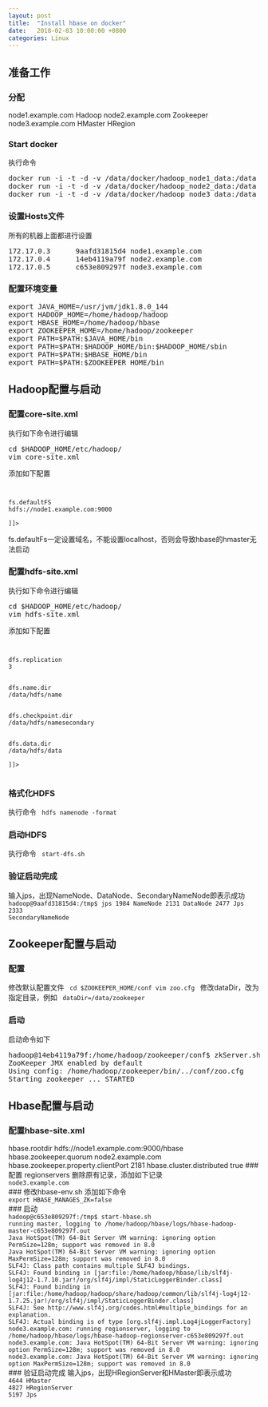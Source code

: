 ```yaml
---
layout: post
title:  "Install hbase on docker"
date:   2018-02-03 10:00:00 +0800
categories: Linux
---
```


## 准备工作
### 分配
node1.example.com Hadoop
node2.example.com Zookeeper
node3.example.com HMaster HRegion

### Start docker 
执行命令
<pre>
docker run -i -t -d -v /data/docker/hadoop_node1_data:/data sunjie310110/hadoop
docker run -i -t -d -v /data/docker/hadoop_node2_data:/data sunjie310110/hadoop
docker run -i -t -d -v /data/docker/hadoop_node3_data:/data sunjie310110/hadoop
</pre>

### 设置Hosts文件
所有的机器上面都进行设置
<pre>
172.17.0.3      9aafd31815d4 node1.example.com
172.17.0.4      14eb4119a79f node2.example.com
172.17.0.5      c653e809297f node3.example.com
</pre>

### 配置环境变量
<pre>
export JAVA_HOME=/usr/jvm/jdk1.8.0_144
export HADOOP_HOME=/home/hadoop/hadoop
export HBASE_HOME=/home/hadoop/hbase
export ZOOKEEPER_HOME=/home/hadoop/zookeeper
export PATH=$PATH:$JAVA_HOME/bin
export PATH=$PATH:$HADOOP_HOME/bin:$HADOOP_HOME/sbin
export PATH=$PATH:$HBASE_HOME/bin
export PATH=$PATH:$ZOOKEEPER_HOME/bin
</pre>

## Hadoop配置与启动
### 配置core-site.xml
执行如下命令进行编辑
<pre>
cd $HADOOP_HOME/etc/hadoop/
vim core-site.xml
</pre>
添加如下配置
<code>
<![CDATA[
<property>
<name>fs.defaultFS</name>
<value>hdfs://node1.example.com:9000</value>
</property>
]]>
</code>
fs.defaultFs一定设置域名，不能设置localhost，否则会导致hbase的hmaster无法启动

### 配置hdfs-site.xml
执行如下命令进行编辑
<pre>
cd $HADOOP_HOME/etc/hadoop/
vim hdfs-site.xml
</pre>
添加如下配置
<code>
<![CDATA[
<property>
<name>dfs.replication</name>
<value>3</value>
</property>
<property>
<name>dfs.name.dir</name>
<value>/data/hdfs/name</value>
</property>
<property>
<name>dfs.checkpoint.dir</name>
<value>/data/hdfs/namesecondary</value>
</property>
<property>
<name>dfs.data.dir</name>
<value>/data/hdfs/data</value>
</property>
]]>
</code>

### 格式化HDFS
执行命令
<code>
hdfs namenode -format
</code>

### 启动HDFS
执行命令
<code>
start-dfs.sh
</code>

### 验证启动完成
输入jps，出现NameNode、DataNode、SecondaryNameNode即表示成功
<code>
hadoop@9aafd31815d4:/tmp$ jps
1984 NameNode
2131 DataNode
2477 Jps
2333 SecondaryNameNode
</code>


## Zookeeper配置与启动
### 配置
修改默认配置文件
<code>
cd $ZOOKEEPER_HOME/conf
vim zoo.cfg
</code>
修改dataDir，改为指定目录，例如
<code>
dataDir=/data/zookeeper
</code>

### 启动
启动命令如下
<pre>
hadoop@14eb4119a79f:/home/hadoop/zookeeper/conf$ zkServer.sh start
ZooKeeper JMX enabled by default
Using config: /home/hadoop/zookeeper/bin/../conf/zoo.cfg
Starting zookeeper ... STARTED
</pre>

## Hbase配置与启动
### 配置hbase-site.xml
<property>
<name>hbase.rootdir</name>
<value>hdfs://node1.example.com:9000/hbase</value>
</property>
<property>
<name>hbase.zookeeper.quorum</name>
<value>node2.example.com</value>
</property>
<property>
<name>hbase.zookeeper.property.clientPort</name>
<value>2181</value>
</property>
<property>
<name>hbase.cluster.distributed</name>
<value>true</value>
</property>
### 配置 regionservers
删除原有记录，添加如下记录
<code>
node3.example.com
</code>
### 修改hbase-env.sh
添加如下命令
<code>
export HBASE_MANAGES_ZK=false
</code>
### 启动
<code>
hadoop@c653e809297f:/tmp$ start-hbase.sh 
running master, logging to /home/hadoop/hbase/logs/hbase-hadoop-master-c653e809297f.out
Java HotSpot(TM) 64-Bit Server VM warning: ignoring option PermSize=128m; support was removed in 8.0
Java HotSpot(TM) 64-Bit Server VM warning: ignoring option MaxPermSize=128m; support was removed in 8.0
SLF4J: Class path contains multiple SLF4J bindings.
SLF4J: Found binding in [jar:file:/home/hadoop/hbase/lib/slf4j-log4j12-1.7.10.jar!/org/slf4j/impl/StaticLoggerBinder.class]
SLF4J: Found binding in [jar:file:/home/hadoop/hadoop/share/hadoop/common/lib/slf4j-log4j12-1.7.25.jar!/org/slf4j/impl/StaticLoggerBinder.class]
SLF4J: See http://www.slf4j.org/codes.html#multiple_bindings for an explanation.
SLF4J: Actual binding is of type [org.slf4j.impl.Log4jLoggerFactory]
node3.example.com: running regionserver, logging to /home/hadoop/hbase/logs/hbase-hadoop-regionserver-c653e809297f.out
node3.example.com: Java HotSpot(TM) 64-Bit Server VM warning: ignoring option PermSize=128m; support was removed in 8.0
node3.example.com: Java HotSpot(TM) 64-Bit Server VM warning: ignoring option MaxPermSize=128m; support was removed in 8.0
</code>
### 验证启动完成
输入jps，出现HRegionServer和HMaster即表示成功
<code>
4644 HMaster
4827 HRegionServer
5197 Jps
</code>
